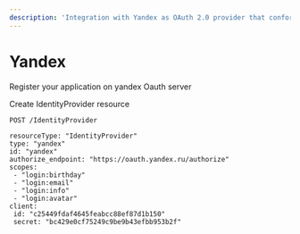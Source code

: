 ```yaml
---
description: 'Integration with Yandex as OAuth 2.0 provider that conforms to [link]'
---
```


# Yandex

Register your application on yandex Oauth server

Create IdentityProvider resource

```text
POST /IdentityProvider

resourceType: "IdentityProvider"
type: "yandex"
id: "yandex"
authorize_endpoint: "https://oauth.yandex.ru/authorize"
scopes: 
 - "login:birthday" 
 - "login:email" 
 - "login:info" 
 - "login:avatar"
client:
 id: "c25449fdaf4645feabcc88ef87d1b150"
 secret: "bc429e0cf75249c9be9b43efbb953b2f"
```

